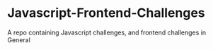 # Javascript-Frontend-Challenges
A repo containing Javascript challenges, and frontend challenges in General
